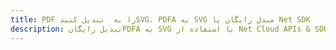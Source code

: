 ---title: PDF را به  تبدیل کنیدSVG، PDFA به SVG مبدل رایگان یا Net SDKdescription: تبدیل رایگانPDFA به SVG با استفاده از Net Cloud APIs & SDK همچنین اسناد PDF را در Cloud ایجاد، ویرایش و رندر کنید.---